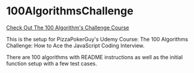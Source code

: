 # 100AlgorithmsChallenge

<a href='https://www.udemy.com/course/100-algorithms-challenge'>Check Out The 100 Algorithm's Challenge Course</a>

<p>This is the setup for PizzaPokerGuy's Udemy Course: The 100 Algorithms Challenge: How to Ace the JavaScript Coding Interview.</p>
<p>There are 100 algorithms with README instructions as well as the initial function setup with a few test cases.</p>
